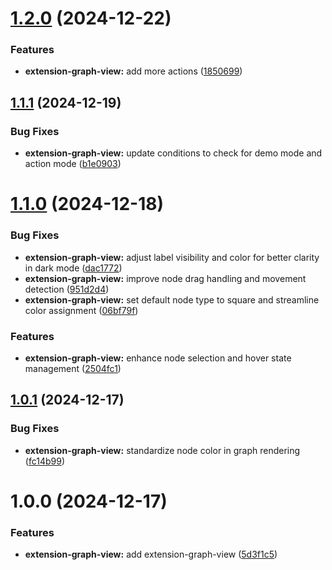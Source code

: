 # [1.2.0](https://github.com/purocean/yank-note-extension/compare/extension-graph-view-1.1.1...extension-graph-view-1.2.0) (2024-12-22)


### Features

* **extension-graph-view:** add more actions ([1850699](https://github.com/purocean/yank-note-extension/commit/1850699248b3add33b9a43bae6e8b341b20f641c))



## [1.1.1](https://github.com/purocean/yank-note-extension/compare/extension-graph-view-1.1.0...extension-graph-view-1.1.1) (2024-12-19)


### Bug Fixes

* **extension-graph-view:** update conditions to check for demo mode and action mode ([b1e0903](https://github.com/purocean/yank-note-extension/commit/b1e09037687d76db8bdf0050dfc6dd244bcfbea8))



# [1.1.0](https://github.com/purocean/yank-note-extension/compare/extension-graph-view-1.0.1...extension-graph-view-1.1.0) (2024-12-18)


### Bug Fixes

* **extension-graph-view:** adjust label visibility and color for better clarity in dark mode ([dac1772](https://github.com/purocean/yank-note-extension/commit/dac1772a40864cc447ec7232457de7b110bcdbe4))
* **extension-graph-view:** improve node drag handling and movement detection ([951d2d4](https://github.com/purocean/yank-note-extension/commit/951d2d4b710924b6a359d6cc4bd7c252bcdf7987))
* **extension-graph-view:** set default node type to square and streamline color assignment ([06bf79f](https://github.com/purocean/yank-note-extension/commit/06bf79fa75f755954d607d3e5f6d46bdc6e58620))


### Features

* **extension-graph-view:** enhance node selection and hover state management ([2504fc1](https://github.com/purocean/yank-note-extension/commit/2504fc17666615ee3cd822f49ed9bc5b93fdf674))



## [1.0.1](https://github.com/purocean/yank-note-extension/compare/extension-graph-view-1.0.0...extension-graph-view-1.0.1) (2024-12-17)


### Bug Fixes

* **extension-graph-view:** standardize node color in graph rendering ([fc14b99](https://github.com/purocean/yank-note-extension/commit/fc14b994c0208ba88742deb2965a40af4ca4a5a9))



# 1.0.0 (2024-12-17)


### Features

* **extension-graph-view:** add extension-graph-view ([5d3f1c5](https://github.com/purocean/yank-note-extension/commit/5d3f1c58975c72915f2ace90f3f59692d608854b))



